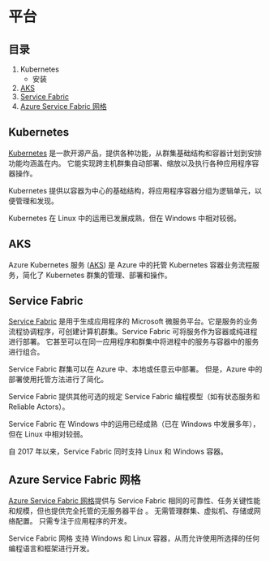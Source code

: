 # 平台

## 目录

1. Kubernetes
   - 安装
2. [AKS](#AKS)
3. [Service Fabric](#Service&nbsp;Fabric)
4. [Azure Service Fabric 网格](#Azure&nbsp;Service&nbsp;Fabric&nbsp;网格)

## Kubernetes

[Kubernetes](https://kubernetes.io/) 是一款开源产品，提供各种功能，从群集基础结构和容器计划到安排功能均涵盖在内。 它能实现跨主机群集自动部署、缩放以及执行各种应用程序容器操作。

Kubernetes 提供以容器为中心的基础结构，将应用程序容器分组为逻辑单元，以便管理和发现。

Kubernetes 在 Linux 中的运用已发展成熟，但在 Windows 中相对较弱。

## AKS

Azure Kubernetes 服务 ([AKS](https://azure.microsoft.com/services/kubernetes-service/)) 是 Azure 中的托管 Kubernetes 容器业务流程服务，简化了 Kubernetes 群集的管理、部署和操作。

## Service&nbsp;Fabric

[Service Fabric](https://docs.microsoft.com/azure/service-fabric/service-fabric-overview) 是用于生成应用程序的 Microsoft 微服务平台。它是服务的业务流程协调程序，可创建计算机群集。Service Fabric 可将服务作为容器或纯进程进行部署。 它甚至可以在同一应用程序和群集中将进程中的服务与容器中的服务进行组合。

Service Fabric 群集可以在 Azure 中、本地或任意云中部署。 但是，Azure 中的部署使用托管方法进行了简化。

Service Fabric 提供其他可选的规定 Service Fabric 编程模型（如有状态服务和 Reliable Actors）。

Service Fabric 在 Windows 中的运用已经成熟（已在 Windows 中发展多年），但在 Linux 中相对较弱。

自 2017 年以来，Service Fabric 同时支持 Linux 和 Windows 容器。

## Azure&nbsp;Service&nbsp;Fabric&nbsp;网格

[Azure Service Fabric 网格](https://docs.microsoft.com/azure/service-fabric-mesh/service-fabric-mesh-overview)提供与 Service Fabric 相同的可靠性、任务关键性能和规模，但也提供完全托管的无服务器平台 。 无需管理群集、虚拟机、存储或网络配置。 只需专注于应用程序的开发。

Service Fabric 网格 支持 Windows 和 Linux 容器，从而允许使用所选择的任何编程语言和框架进行开发。
